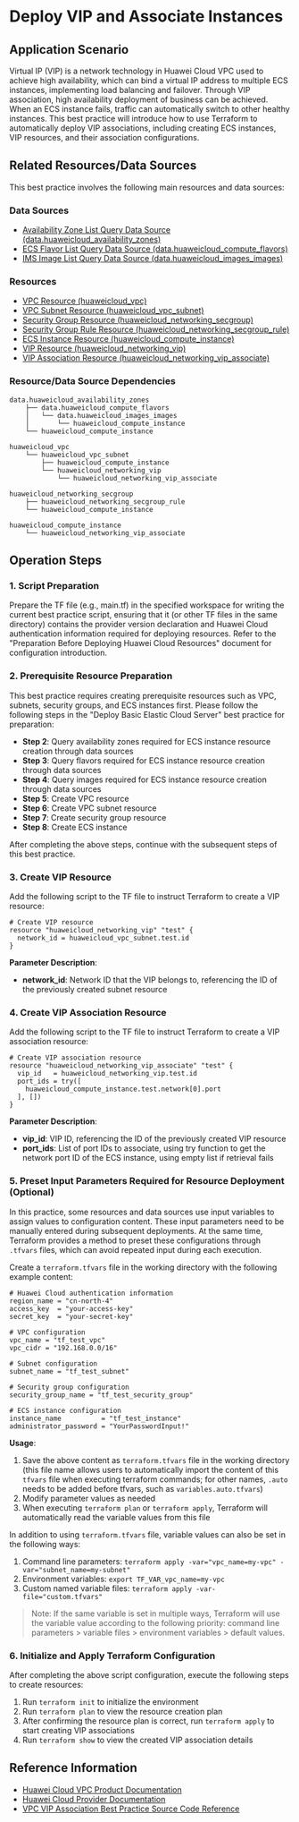 # Deploy VIP and Associate Instances

## Application Scenario

Virtual IP (VIP) is a network technology in Huawei Cloud VPC used to achieve high availability, which can bind a virtual IP address to multiple ECS instances, implementing load balancing and failover. Through VIP association, high availability deployment of business can be achieved. When an ECS instance fails, traffic can automatically switch to other healthy instances. This best practice will introduce how to use Terraform to automatically deploy VIP associations, including creating ECS instances, VIP resources, and their association configurations.

## Related Resources/Data Sources

This best practice involves the following main resources and data sources:

### Data Sources

- [Availability Zone List Query Data Source (data.huaweicloud_availability_zones)](https://registry.terraform.io/providers/huaweicloud/huaweicloud/latest/docs/data-sources/availability_zones)
- [ECS Flavor List Query Data Source (data.huaweicloud_compute_flavors)](https://registry.terraform.io/providers/huaweicloud/huaweicloud/latest/docs/data-sources/compute_flavors)
- [IMS Image List Query Data Source (data.huaweicloud_images_images)](https://registry.terraform.io/providers/huaweicloud/huaweicloud/latest/docs/data-sources/images_images)

### Resources

- [VPC Resource (huaweicloud_vpc)](https://registry.terraform.io/providers/huaweicloud/huaweicloud/latest/docs/resources/vpc)
- [VPC Subnet Resource (huaweicloud_vpc_subnet)](https://registry.terraform.io/providers/huaweicloud/huaweicloud/latest/docs/resources/vpc_subnet)
- [Security Group Resource (huaweicloud_networking_secgroup)](https://registry.terraform.io/providers/huaweicloud/huaweicloud/latest/docs/resources/networking_secgroup)
- [Security Group Rule Resource (huaweicloud_networking_secgroup_rule)](https://registry.terraform.io/providers/huaweicloud/huaweicloud/latest/docs/resources/networking_secgroup_rule)
- [ECS Instance Resource (huaweicloud_compute_instance)](https://registry.terraform.io/providers/huaweicloud/huaweicloud/latest/docs/resources/compute_instance)
- [VIP Resource (huaweicloud_networking_vip)](https://registry.terraform.io/providers/huaweicloud/huaweicloud/latest/docs/resources/networking_vip)
- [VIP Association Resource (huaweicloud_networking_vip_associate)](https://registry.terraform.io/providers/huaweicloud/huaweicloud/latest/docs/resources/networking_vip_associate)

### Resource/Data Source Dependencies

```
data.huaweicloud_availability_zones
    ├── data.huaweicloud_compute_flavors
    │   └── data.huaweicloud_images_images
    │       └── huaweicloud_compute_instance
    └── huaweicloud_compute_instance

huaweicloud_vpc
    └── huaweicloud_vpc_subnet
        ├── huaweicloud_compute_instance
        └── huaweicloud_networking_vip
            └── huaweicloud_networking_vip_associate

huaweicloud_networking_secgroup
    ├── huaweicloud_networking_secgroup_rule
    └── huaweicloud_compute_instance

huaweicloud_compute_instance
    └── huaweicloud_networking_vip_associate
```

## Operation Steps

### 1. Script Preparation

Prepare the TF file (e.g., main.tf) in the specified workspace for writing the current best practice script, ensuring that it (or other TF files in the same directory) contains the provider version declaration and Huawei Cloud authentication information required for deploying resources.
Refer to the "Preparation Before Deploying Huawei Cloud Resources" document for configuration introduction.

### 2. Prerequisite Resource Preparation

This best practice requires creating prerequisite resources such as VPC, subnets, security groups, and ECS instances first. Please follow the following steps in the "Deploy Basic Elastic Cloud Server" best practice for preparation:

- **Step 2**: Query availability zones required for ECS instance resource creation through data sources
- **Step 3**: Query flavors required for ECS instance resource creation through data sources
- **Step 4**: Query images required for ECS instance resource creation through data sources
- **Step 5**: Create VPC resource
- **Step 6**: Create VPC subnet resource
- **Step 7**: Create security group resource
- **Step 8**: Create ECS instance

After completing the above steps, continue with the subsequent steps of this best practice.

### 3. Create VIP Resource

Add the following script to the TF file to instruct Terraform to create a VIP resource:

```hcl
# Create VIP resource
resource "huaweicloud_networking_vip" "test" {
  network_id = huaweicloud_vpc_subnet.test.id
}
```

**Parameter Description**:
- **network_id**: Network ID that the VIP belongs to, referencing the ID of the previously created subnet resource

### 4. Create VIP Association Resource

Add the following script to the TF file to instruct Terraform to create a VIP association resource:

```hcl
# Create VIP association resource
resource "huaweicloud_networking_vip_associate" "test" {
  vip_id   = huaweicloud_networking_vip.test.id
  port_ids = try([
    huaweicloud_compute_instance.test.network[0].port
  ], [])
}
```

**Parameter Description**:
- **vip_id**: VIP ID, referencing the ID of the previously created VIP resource
- **port_ids**: List of port IDs to associate, using try function to get the network port ID of the ECS instance, using empty list if retrieval fails

### 5. Preset Input Parameters Required for Resource Deployment (Optional)

In this practice, some resources and data sources use input variables to assign values to configuration content. These input parameters need to be manually entered during subsequent deployments.
At the same time, Terraform provides a method to preset these configurations through `.tfvars` files, which can avoid repeated input during each execution.

Create a `terraform.tfvars` file in the working directory with the following example content:

```hcl
# Huawei Cloud authentication information
region_name = "cn-north-4"
access_key  = "your-access-key"
secret_key  = "your-secret-key"

# VPC configuration
vpc_name = "tf_test_vpc"
vpc_cidr = "192.168.0.0/16"

# Subnet configuration
subnet_name = "tf_test_subnet"

# Security group configuration
security_group_name = "tf_test_security_group"

# ECS instance configuration
instance_name          = "tf_test_instance"
administrator_password = "YourPasswordInput!"
```

**Usage**:

1. Save the above content as `terraform.tfvars` file in the working directory (this file name allows users to automatically import the content of this `tfvars` file when executing terraform commands; for other names, `.auto` needs to be added before tfvars, such as `variables.auto.tfvars`)
2. Modify parameter values as needed
3. When executing `terraform plan` or `terraform apply`, Terraform will automatically read the variable values from this file

In addition to using `terraform.tfvars` file, variable values can also be set in the following ways:

1. Command line parameters: `terraform apply -var="vpc_name=my-vpc" -var="subnet_name=my-subnet"`
2. Environment variables: `export TF_VAR_vpc_name=my-vpc`
3. Custom named variable files: `terraform apply -var-file="custom.tfvars"`

> Note: If the same variable is set in multiple ways, Terraform will use the variable value according to the following priority: command line parameters > variable files > environment variables > default values.

### 6. Initialize and Apply Terraform Configuration

After completing the above script configuration, execute the following steps to create resources:

1. Run `terraform init` to initialize the environment
2. Run `terraform plan` to view the resource creation plan
3. After confirming the resource plan is correct, run `terraform apply` to start creating VIP associations
4. Run `terraform show` to view the created VIP association details

## Reference Information

- [Huawei Cloud VPC Product Documentation](https://support.huaweicloud.com/vpc/index.html)
- [Huawei Cloud Provider Documentation](https://registry.terraform.io/providers/huaweicloud/huaweicloud/latest/docs)
- [VPC VIP Association Best Practice Source Code Reference](https://github.com/huaweicloud/terraform-provider-huaweicloud/tree/master/examples/vpc)

